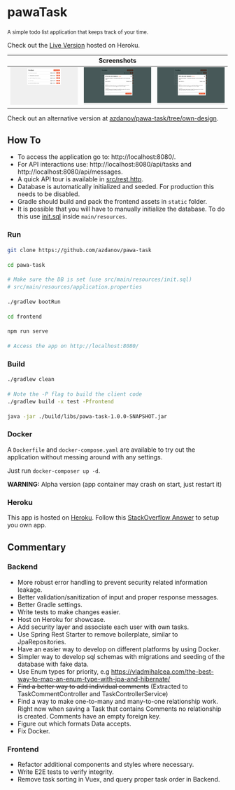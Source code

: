# pawaTask

<small>A simple todo list application that keeps track of your time.</small>

Check out the [Live Version](https://pawatask-spring.herokuapp.com/) hosted on Heroku.

<table>
    <thead>
        <tr>
            <th colspan="3">Screenshots</th>
        </tr>
    </thead>
    <tbody>
        <tr valign="top">
            <td><img src="./screenshots/1.png"></a></td>
            <td><img src="./screenshots/2.png"></a></td>
            <td><img src="./screenshots/3.png"></a></td>
        </tr>
    </tbody>
</table>

Check out an alternative version at [azdanov/pawa-task/tree/own-design](https://github.com/azdanov/pawa-task/tree/own-design).

## How To

- To access the application go to: http://localhost:8080/.
- For API interactions use: http://localhost:8080/api/tasks and http://localhost:8080/api/messages.
- A quick API tour is available in [src/rest.http](src/rest.http).
- Database is automatically initialized and seeded. For production this needs to be disabled.
- Gradle should build and pack the frontend assets in `static` folder.
- It is possible that you will have to manually initialize the database. To do this use [init.sql](src/main/resources/init.sql) inside `main/resources`.

### Run

```bash
git clone https://github.com/azdanov/pawa-task

cd pawa-task

# Make sure the DB is set (use src/main/resources/init.sql)
# src/main/resources/application.properties

./gradlew bootRun

cd frontend

npm run serve

# Access the app on http://localhost:8080/
```

### Build

```bash
./gradlew clean

# Note the -P flag to build the client code
./gradlew build -x test -Pfrontend

java -jar ./build/libs/pawa-task-1.0.0-SNAPSHOT.jar
```

### Docker

A `Dockerfile` and `docker-compose.yaml` are available to try out the application without messing around with any settings.

Just run `docker-composer up -d`.

**WARNING:** Alpha version (app container may crash on start, just restart it)

### Heroku

This app is hosted on [Heroku](https://heroku.com/home). Follow this [StackOverflow Answer](https://stackoverflow.com/questions/33633243/connecting-to-heroku-postgres-from-spring-boot/49978310#49978310) to setup you own app.

## Commentary

### Backend

- More robust error handling to prevent security related information leakage.
- Better validation/sanitization of input and proper response messages.
- Better Gradle settings.
- Write tests to make changes easier.
- Host on Heroku for showcase.
- Add security layer and associate each user with own tasks.
- Use Spring Rest Starter to remove boilerplate, similar to JpaRepositories.
- Have an easier way to develop on different platforms by using Docker.
- Simpler way to develop sql schemas with migrations and seeding of the database with fake data.
- Use Enum types for priority, e.g https://vladmihalcea.com/the-best-way-to-map-an-enum-type-with-jpa-and-hibernate/
- ~~Find a better way to add individual comments~~ (Extracted to TaskCommentController and TaskControllerService)
- Find a way to make one-to-many and many-to-one relationship work. Right now when saving a Task that contains Comments no relationship is created. Comments have an empty foreign key.
- Figure out which formats Data accepts.
- Fix Docker.

### Frontend

- Refactor additional components and styles where necessary.
- Write E2E tests to verify integrity.
- Remove task sorting in Vuex, and query proper task order in Backend.
